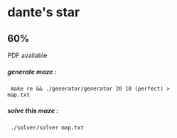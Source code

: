 # dante's star
## 60%
PDF available
##### generate maze :
<code> make re && ./generator/generator 20 10 (perfect) > map.txt </code>
##### solve this maze :
<code> ./solver/solver map.txt </code>
